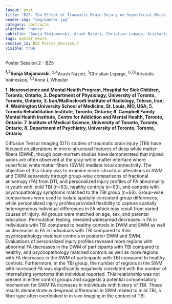 ```yaml
---
layout: post
title: "B25. The Effect of Traumatic Brain Injury on Superficial White Matter in Youth: Towards a Personalized Injury Profile."
header-img: "img/banner.jpg"
category: abstracts
platform: "neuro"
subtitle: "Sonja Stojanovski, Arash Nazeri, Christian Lepage, Aristotle Voineskos, Anne L Wheeler"
tags: poster neuro
session_id: B25 Poster_Session_2
visible: true
---
```

Poster Session 2 - B25

**<sup>1,2</sup>Sonja Stojanovski**, <sup>3,4</sup>Arash Nazeri, <sup>5</sup>Christian Lepage, <sup>6,7,8</sup>Aristotle Voineskos, <sup>1,2</sup>Anne L Wheeler

__1. Neuroscience and Mental Health Program, Hospital for Sick Children, Toronto, Ontario; 2. Department of Physiology, University of Toronto, Toronto, Ontario; 3. Iran/Mallinckrodt Institute of Radiology, Tehran, Iran; 4.  Washington University School of Medicine, St. Louis, MO, USA; 5. Toronto Rehabilitation Institute, Toronto, Ontario; 6. Campbell Family Mental Health Institute, Centre for Addiction and Mental Health, Toronto, Ontario. 7. Institute of Medical Science, University of Toronto, Toronto, Ontario; 8. Department of Psychiatry, University of Toronto, Toronto, Ontario__

Diffusion Tensor Imaging (DTI) studies of traumatic brain injury (TBI) have focused on alterations in micro-structural features of deep white matter fibers (DWM), though post-mortem studies have demonstrated that injured axons are often observed at the gray-white matter interface where superficial white matter fibers (SWM) mediate local connectivity. The objective of this study was to examine micro-structural alterations in SWM and DWM separately through group-wise comparisons of fractional anisotropy (FA) from DTI, and personalized injury profiles of FA abnormality in youth with: mild TBI (n=63), healthy controls (n=63), and controls with psychopathology symptoms matched to the TBI group (n=63).  Group-wise comparisons were used to isolate spatially consistent group differences, while personalized injury profiles provided flexibility to capture spatially heterogeneous individual differences in FA which may result from varied causes of injury.  All groups were matched on age, sex, and parental education. Permutation testing, revealed widespread decreases in FA in individuals with TBI compared to healthy controls in DWM and SWM as well as decreases in FA in individuals with TBI compared to their psychopathology matched controls in posterior DWM and SWM. Evaluations of personalized injury profiles revealed more regions with abnormal FA decreases in the DWM of participants with TBI compared to healthy, and psychopathology matched controls as well as more regions with FA decreases in the SWM of participants with TBI compared to healthy controls. Furthermore, in the TBI group, the number of regions in the SWM with increased FA was significantly negatively correlated with the number of internalizing symptoms that individual reported.  This relationship was not present in either control groups and suggests a potential compensatory mechanism for SWM FA increases in individuals with history of TBI.  These results demonstrate widespread differences in SWM related to mild TBI, a fibre type often overlooked in in vivo imaging in the context of TBI. 
